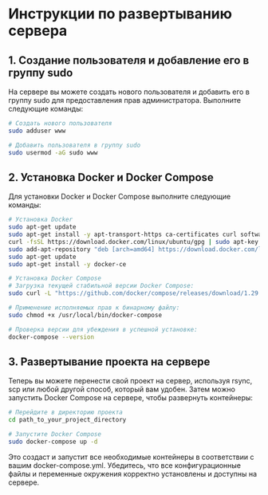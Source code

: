 # Инструкции по развертыванию сервера

## 1. Создание пользователя и добавление его в группу sudo

На сервере вы можете создать нового пользователя и добавить его в группу sudo для предоставления прав администратора. Выполните следующие команды:

```bash
# Создать нового пользователя
sudo adduser www

# Добавить пользователя в группу sudo
sudo usermod -aG sudo www
```

## 2. Установка Docker и Docker Compose

Для установки Docker и Docker Compose выполните следующие команды:

```bash
# Установка Docker
sudo apt-get update
sudo apt-get install -y apt-transport-https ca-certificates curl software-properties-common
curl -fsSL https://download.docker.com/linux/ubuntu/gpg | sudo apt-key add -
sudo add-apt-repository "deb [arch=amd64] https://download.docker.com/linux/ubuntu $(lsb_release -cs) stable"
sudo apt-get update
sudo apt-get install -y docker-ce

# Установка Docker Compose
# Загрузка текущей стабильной версии Docker Compose:
sudo curl -L "https://github.com/docker/compose/releases/download/1.29.2/docker-compose-$(uname -s)-$(uname -m)" -o /usr/local/bin/docker-compose

# Применение исполняемых прав к бинарному файлу:
sudo chmod +x /usr/local/bin/docker-compose

# Проверка версии для убеждения в успешной установке:
docker-compose --version
```

## 3. Развертывание проекта на сервере

Теперь вы можете перенести свой проект на сервер, используя rsync, scp или любой другой способ, который вам удобен. Затем можно запустить Docker Compose на сервере, чтобы развернуть контейнеры:

```bash
# Перейдите в директорию проекта
cd path_to_your_project_directory

# Запустите Docker Compose
sudo docker-compose up -d
```

Это создаст и запустит все необходимые контейнеры в соответствии с вашим docker-compose.yml. Убедитесь, что все конфигурационные файлы и переменные окружения корректно установлены и доступны на сервере.



